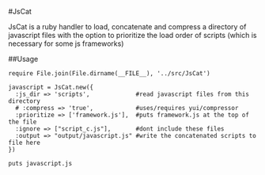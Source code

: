 #JsCat

JsCat is a ruby handler to load, concatenate and compress a directory of javascript files with the option to prioritize the load order of scripts (which is necessary for some js frameworks)

##Usage

    require File.join(File.dirname(__FILE__), '../src/JsCat')

    javascript = JsCat.new({
      :js_dir => 'scripts',             #read javascript files from this directory
      # :compress => 'true',            #uses/requires yui/compressor
      :prioritize => ['framework.js'],  #puts framework.js at the top of the file
      :ignore => ["script_c.js"],       #dont include these files 
      :output => "output/javascript.js" #write the concatenated scripts to file here
    })

    puts javascript.js
